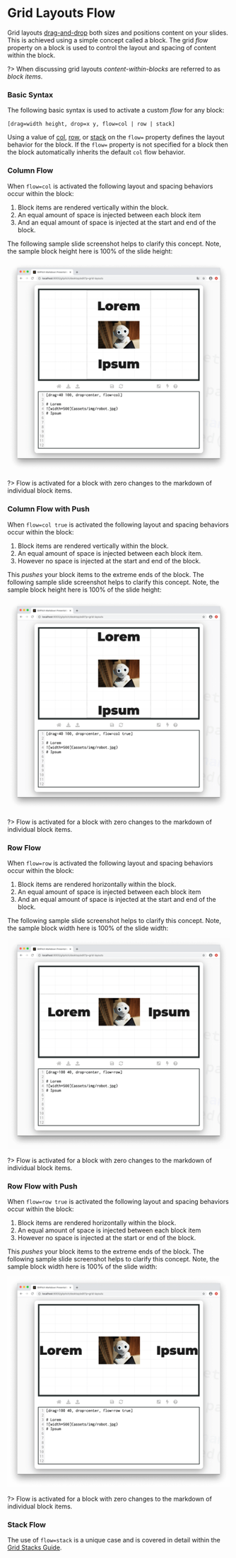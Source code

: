 # Grid Layouts Flow

Grid layouts [drag-and-drop](/grid-layouts/drag-and-drop.md) both sizes and positions content on your slides. This is achieved using a simple concept called a block. The grid *flow* property on a block is used to control the layout and spacing of content within the block.

?> When discussing grid layouts *content-within-blocks* are referred to as *block items*.

### Basic Syntax

The following basic syntax is used to activate a custom *flow* for any block:

```
[drag=width height, drop=x y, flow=col | row | stack]
```

Using a value of [col](#column-flow), [row](#row-flow), or [stack](#stack-flow) on the `flow=` property defines the layout behavior for the block. If the `flow=` property is not specified for a block then the block automatically inherits the default `col` flow behavior.


### Column Flow

When `flow=col` is activated the following layout and spacing behaviors occur within the block:

1. Block items are rendered vertically within the block.
2. An equal amount of space is injected between each block item
3. And an equal amount of space is injected at the start and end of the block.

The following sample slide screenshot helps to clarify this concept. Note, the sample block height here is 100% of the slide height:

![Sample slide demonstrating grid layouts column flow](../_images/gitpitch-grid-layouts-flow-col.png)

?> Flow is activated for a block with zero changes to the markdown of individual block items.

### Column Flow with Push

When `flow=col true` is activated the following layout and spacing behaviors occur within the block:

1. Block items are rendered vertically within the block.
2. An equal amount of space is injected between each block item.
3. However no space is injected at the start and end of the block.

This *pushes* your block items to the extreme ends of the block. The following sample slide screenshot helps to clarify this concept. Note, the sample block height here is 100% of the slide height:

![Sample slide demonstrating grid layouts column flow with push](../_images/gitpitch-grid-layouts-flow-col-push.png)

?> Flow is activated for a block with zero changes to the markdown of individual block items.

### Row Flow

When `flow=row` is activated the following layout and spacing behaviors occur within the block:

1. Block items are rendered horizontally within the block.
2. An equal amount of space is injected between each block item
3. And an equal amount of space is injected at the start and end of the block.

The following sample slide screenshot helps to clarify this concept. Note, the sample block width here is 100% of the slide width:

![Sample slide demonstrating grid layouts row flow](../_images/gitpitch-grid-layouts-flow-row.png)

?> Flow is activated for a block with zero changes to the markdown of individual block items.

### Row Flow with Push

When `flow=row true` is activated the following layout and spacing behaviors occur within the block:

1. Block items are rendered horizontally within the block.
2. An equal amount of space is injected between each block item
3. However no space is injected at the start or end of the block.

This *pushes* your block items to the extreme ends of the block. The following sample slide screenshot helps to clarify this concept. Note, the sample block width here is 100% of the slide width:

![Sample slide demonstrating grid layouts row flow with push](../_images/gitpitch-grid-layouts-flow-row-push.png)

?> Flow is activated for a block with zero changes to the markdown of individual block items.

### Stack Flow

The use of `flow=stack` is a unique case and is covered in detail within the [Grid Stacks Guide](/grid-layouts/stacks.md).

